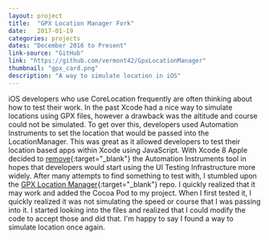 ```yaml
---
layout: project
title:  "GPX Location Manager Fork"
date:   2017-01-19
categories: projects
dates: "December 2016 to Present"
link-source: "GitHub"
link: "https://github.com/vermont42/GpxLocationManager"
thumbnail: "gpx_card.png"
description: "A way to simulate location in iOS"
---
```


iOS developers who use CoreLocation frequently are often thinking about how to test their work. In the past Xcode had a nice way to simulate locations using GPX files, however a drawback was the altitude and course could not be simulated. To get over this, developers used Automation Instruments to set the location that would be passed into the LocationManager. This was great as it allowed developers to test their location based apps within Xcode using JavaScript. With Xcode 8 Apple decided to [remove][apple-dev-forums]{:target="_blank"} the Automation Instruments tool in hopes that developers would start using the UI Testing Infrastructure more widely. After many attempts to find something to test with, I stumbled upon the [GPX Location Manager][gh-forked]{:target="_blank"} repo. I quickly realized that it may work and added the Cocoa Pod to my project. When I first tested it, I quickly realized it was not simulating the speed or course that I was passing into it. I started looking into the files and realized that I could modify the code to accept those and did that. I'm happy to say I found a way to simulate location once again.

[gh-forked]: https://github.com/vermont42/GpxLocationManager
[apple-dev-forums]: https://forums.developer.apple.com/thread/48936
